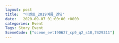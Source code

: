 ```yaml
---
layout: post
title:  "이벤트_2019여름_엔딩"
date:   2020-09-07 01:00:00 +0000
categories: Event
Tags: Story Event
SceneCode: ["scene_evt190627_cp0_q2_s10,7429311"]
---
```

